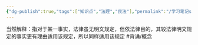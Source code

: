 ```yaml
---
{"dg-publish":true,"tags":["知识点","法理","民法"],"permalink":"/学习笔记studyup/知识点cheese/当然解释/","dgPassFrontmatter":true,"created":"2024-07-16T10:05:06.694+08:00","updated":"2024-10-23T12:12:16.884+08:00"}
---
```


当然解释：指对于某一事实，法律虽无明文规定，但依法律目的，其较法律明文规定的事实更有理由适用该规定，所以同样适用该规定 #背诵/概念 